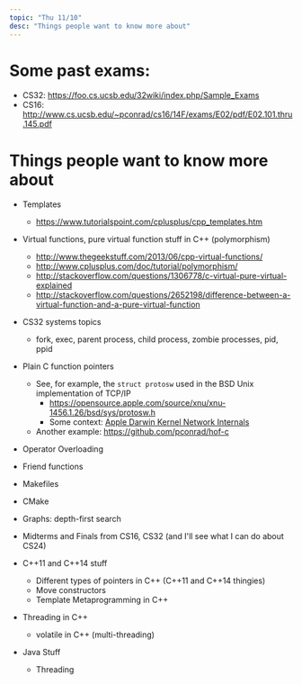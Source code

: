 ```yaml
---
topic: "Thu 11/10"
desc: "Things people want to know more about"
---
```


# Some past exams:
* CS32: <https://foo.cs.ucsb.edu/32wiki/index.php/Sample_Exams>
* CS16: <http://www.cs.ucsb.edu/~pconrad/cs16/14F/exams/E02/pdf/E02.101.thru.145.pdf>

# Things people want to know more about


* Templates
    * <https://www.tutorialspoint.com/cplusplus/cpp_templates.htm>
* Virtual functions, pure virtual function stuff in C++ (polymorphism)
    * <http://www.thegeekstuff.com/2013/06/cpp-virtual-functions/>
    * <http://www.cplusplus.com/doc/tutorial/polymorphism/>
    * <http://stackoverflow.com/questions/1306778/c-virtual-pure-virtual-explained>
    * <http://stackoverflow.com/questions/2652198/difference-between-a-virtual-function-and-a-pure-virtual-function>
* CS32 systems topics
   * fork, exec, parent process, child process, zombie processes, pid, ppid
* Plain C function pointers
    * See, for example, the `struct protosw` used in the BSD Unix implementation of TCP/IP
        * <https://opensource.apple.com/source/xnu/xnu-1456.1.26/bsd/sys/protosw.h>
        * Some context: [Apple Darwin Kernel Network Internals](https://developer.apple.com/library/content/documentation/Darwin/Conceptual/NKEConceptual/about/about.html)
    * Another example: <https://github.com/pconrad/hof-c>
        
* Operator Overloading
* Friend functions
* Makefiles
* CMake
* Graphs: depth-first search
* Midterms and Finals from CS16, CS32 (and I'll see what I can do about CS24)
* C++11 and C++14 stuff
    * Different types of pointers in C++ (C++11 and C++14 thingies)
    * Move constructors
    * Template Metaprogramming in C++ 
* Threading in C++
    * volatile in C++  (multi-threading)
* Java Stuff
    * Threading
 

